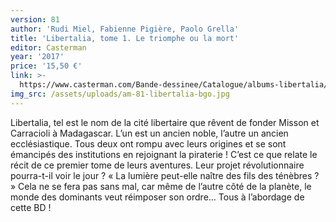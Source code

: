 ```yaml
---
version: 81
author: 'Rudi Miel, Fabienne Pigière, Paolo Grella'
title: 'Libertalia, tome 1. Le triomphe ou la mort'
editor: Casterman
year: '2017'
price: '15,50 €'
link: >-
  https://www.casterman.com/Bande-dessinee/Catalogue/albums-libertalia/libertalia-1-le-triomphe-ou-la-mort
img_src: /assets/uploads/am-81-libertalia-bgo.jpg
---
```

Libertalia, tel est le nom de la cité libertaire que
 rêvent de fonder Misson et Carracioli à Madagascar.
 L’un est un ancien noble, l’autre un ancien
 ecclésiastique. Tous deux ont rompu avec leurs
 origines et se sont émancipés des institutions en
 rejoignant la piraterie ! C’est ce que relate le récit
 de ce premier tome de leurs aventures. Leur projet
 révolutionnaire pourra-t-il voir le jour ? « La lumière
 peut-elle naître des fils des ténèbres ? » Cela
 ne se fera pas sans mal, car même de l’autre côté de la planète, le monde des
 dominants veut réimposer son ordre… Tous à l’abordage de cette BD !
